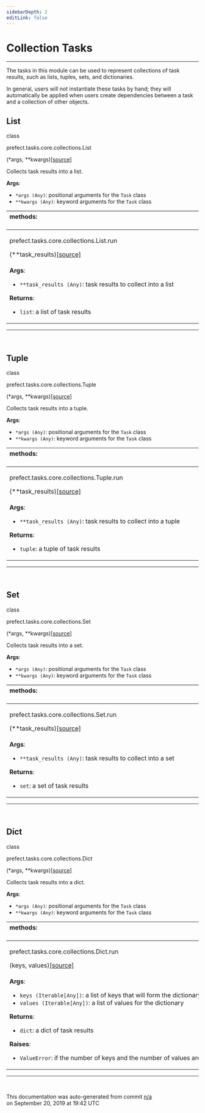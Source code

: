 ```yaml
---
sidebarDepth: 2
editLink: false
---
```

# Collection Tasks
---
The tasks in this module can be used to represent collections of task results, such as
lists, tuples, sets, and dictionaries.

In general, users will not instantiate these tasks by hand; they will automatically be
applied when users create dependencies between a task and a collection of other objects.
 ## List
 <div class='class-sig' id='prefect-tasks-core-collections-list'><p class="prefect-sig">class </p><p class="prefect-class">prefect.tasks.core.collections.List</p>(*args, **kwargs)<span class="source"><a href="https://github.com/PrefectHQ/prefect/blob/master/src/prefect/tasks/core/collections.py#L53">[source]</a></span></div>

Collects task results into a list.

**Args**:     <ul class="args"><li class="args">`*args (Any)`: positional arguments for the `Task` class     </li><li class="args">`**kwargs (Any)`: keyword arguments for the `Task` class</li></ul>

|methods: &nbsp;&nbsp;&nbsp;&nbsp;&nbsp;&nbsp;&nbsp;&nbsp;&nbsp;&nbsp;&nbsp;&nbsp;&nbsp;&nbsp;&nbsp;&nbsp;&nbsp;&nbsp;&nbsp;&nbsp;&nbsp;&nbsp;&nbsp;&nbsp;&nbsp;&nbsp;&nbsp;&nbsp;&nbsp;&nbsp;&nbsp;&nbsp;&nbsp;&nbsp;&nbsp;&nbsp;&nbsp;&nbsp;&nbsp;&nbsp;&nbsp;&nbsp;&nbsp;&nbsp;&nbsp;&nbsp;&nbsp;&nbsp;&nbsp;&nbsp;&nbsp;&nbsp;&nbsp;&nbsp;&nbsp;&nbsp;&nbsp;&nbsp;&nbsp;&nbsp;&nbsp;&nbsp;&nbsp;&nbsp;&nbsp;&nbsp;&nbsp;&nbsp;&nbsp;&nbsp;&nbsp;&nbsp;&nbsp;&nbsp;&nbsp;&nbsp;&nbsp;&nbsp;&nbsp;&nbsp;&nbsp;&nbsp;&nbsp;&nbsp;&nbsp;&nbsp;&nbsp;&nbsp;&nbsp;&nbsp;&nbsp;&nbsp;&nbsp;&nbsp;&nbsp;&nbsp;&nbsp;&nbsp;&nbsp;&nbsp;&nbsp;&nbsp;&nbsp;&nbsp;&nbsp;&nbsp;&nbsp;&nbsp;&nbsp;&nbsp;&nbsp;&nbsp;&nbsp;&nbsp;&nbsp;&nbsp;&nbsp;&nbsp;&nbsp;&nbsp;&nbsp;&nbsp;&nbsp;&nbsp;&nbsp;&nbsp;&nbsp;&nbsp;&nbsp;&nbsp;&nbsp;&nbsp;&nbsp;&nbsp;&nbsp;&nbsp;&nbsp;&nbsp;&nbsp;&nbsp;&nbsp;&nbsp;&nbsp;&nbsp;&nbsp;&nbsp;&nbsp;&nbsp;&nbsp;&nbsp;|
|:----|
 | <div class='method-sig' id='prefect-tasks-core-collections-list-run'><p class="prefect-class">prefect.tasks.core.collections.List.run</p>(**task_results)<span class="source"><a href="https://github.com/PrefectHQ/prefect/blob/master/src/prefect/tasks/core/collections.py#L65">[source]</a></span></div>
<p class="methods">**Args**:     <ul class="args"><li class="args">`**task_results (Any)`: task results to collect into a list</li></ul>**Returns**:     <ul class="args"><li class="args">`list`: a list of task results</li></ul></p>|

---
<br>

 ## Tuple
 <div class='class-sig' id='prefect-tasks-core-collections-tuple'><p class="prefect-sig">class </p><p class="prefect-class">prefect.tasks.core.collections.Tuple</p>(*args, **kwargs)<span class="source"><a href="https://github.com/PrefectHQ/prefect/blob/master/src/prefect/tasks/core/collections.py#L76">[source]</a></span></div>

Collects task results into a tuple.

**Args**:     <ul class="args"><li class="args">`*args (Any)`: positional arguments for the `Task` class     </li><li class="args">`**kwargs (Any)`: keyword arguments for the `Task` class</li></ul>

|methods: &nbsp;&nbsp;&nbsp;&nbsp;&nbsp;&nbsp;&nbsp;&nbsp;&nbsp;&nbsp;&nbsp;&nbsp;&nbsp;&nbsp;&nbsp;&nbsp;&nbsp;&nbsp;&nbsp;&nbsp;&nbsp;&nbsp;&nbsp;&nbsp;&nbsp;&nbsp;&nbsp;&nbsp;&nbsp;&nbsp;&nbsp;&nbsp;&nbsp;&nbsp;&nbsp;&nbsp;&nbsp;&nbsp;&nbsp;&nbsp;&nbsp;&nbsp;&nbsp;&nbsp;&nbsp;&nbsp;&nbsp;&nbsp;&nbsp;&nbsp;&nbsp;&nbsp;&nbsp;&nbsp;&nbsp;&nbsp;&nbsp;&nbsp;&nbsp;&nbsp;&nbsp;&nbsp;&nbsp;&nbsp;&nbsp;&nbsp;&nbsp;&nbsp;&nbsp;&nbsp;&nbsp;&nbsp;&nbsp;&nbsp;&nbsp;&nbsp;&nbsp;&nbsp;&nbsp;&nbsp;&nbsp;&nbsp;&nbsp;&nbsp;&nbsp;&nbsp;&nbsp;&nbsp;&nbsp;&nbsp;&nbsp;&nbsp;&nbsp;&nbsp;&nbsp;&nbsp;&nbsp;&nbsp;&nbsp;&nbsp;&nbsp;&nbsp;&nbsp;&nbsp;&nbsp;&nbsp;&nbsp;&nbsp;&nbsp;&nbsp;&nbsp;&nbsp;&nbsp;&nbsp;&nbsp;&nbsp;&nbsp;&nbsp;&nbsp;&nbsp;&nbsp;&nbsp;&nbsp;&nbsp;&nbsp;&nbsp;&nbsp;&nbsp;&nbsp;&nbsp;&nbsp;&nbsp;&nbsp;&nbsp;&nbsp;&nbsp;&nbsp;&nbsp;&nbsp;&nbsp;&nbsp;&nbsp;&nbsp;&nbsp;&nbsp;&nbsp;&nbsp;&nbsp;&nbsp;&nbsp;|
|:----|
 | <div class='method-sig' id='prefect-tasks-core-collections-tuple-run'><p class="prefect-class">prefect.tasks.core.collections.Tuple.run</p>(**task_results)<span class="source"><a href="https://github.com/PrefectHQ/prefect/blob/master/src/prefect/tasks/core/collections.py#L88">[source]</a></span></div>
<p class="methods">**Args**:     <ul class="args"><li class="args">`**task_results (Any)`: task results to collect into a tuple</li></ul>**Returns**:     <ul class="args"><li class="args">`tuple`: a tuple of task results</li></ul></p>|

---
<br>

 ## Set
 <div class='class-sig' id='prefect-tasks-core-collections-set'><p class="prefect-sig">class </p><p class="prefect-class">prefect.tasks.core.collections.Set</p>(*args, **kwargs)<span class="source"><a href="https://github.com/PrefectHQ/prefect/blob/master/src/prefect/tasks/core/collections.py#L99">[source]</a></span></div>

Collects task results into a set.

**Args**:     <ul class="args"><li class="args">`*args (Any)`: positional arguments for the `Task` class     </li><li class="args">`**kwargs (Any)`: keyword arguments for the `Task` class</li></ul>

|methods: &nbsp;&nbsp;&nbsp;&nbsp;&nbsp;&nbsp;&nbsp;&nbsp;&nbsp;&nbsp;&nbsp;&nbsp;&nbsp;&nbsp;&nbsp;&nbsp;&nbsp;&nbsp;&nbsp;&nbsp;&nbsp;&nbsp;&nbsp;&nbsp;&nbsp;&nbsp;&nbsp;&nbsp;&nbsp;&nbsp;&nbsp;&nbsp;&nbsp;&nbsp;&nbsp;&nbsp;&nbsp;&nbsp;&nbsp;&nbsp;&nbsp;&nbsp;&nbsp;&nbsp;&nbsp;&nbsp;&nbsp;&nbsp;&nbsp;&nbsp;&nbsp;&nbsp;&nbsp;&nbsp;&nbsp;&nbsp;&nbsp;&nbsp;&nbsp;&nbsp;&nbsp;&nbsp;&nbsp;&nbsp;&nbsp;&nbsp;&nbsp;&nbsp;&nbsp;&nbsp;&nbsp;&nbsp;&nbsp;&nbsp;&nbsp;&nbsp;&nbsp;&nbsp;&nbsp;&nbsp;&nbsp;&nbsp;&nbsp;&nbsp;&nbsp;&nbsp;&nbsp;&nbsp;&nbsp;&nbsp;&nbsp;&nbsp;&nbsp;&nbsp;&nbsp;&nbsp;&nbsp;&nbsp;&nbsp;&nbsp;&nbsp;&nbsp;&nbsp;&nbsp;&nbsp;&nbsp;&nbsp;&nbsp;&nbsp;&nbsp;&nbsp;&nbsp;&nbsp;&nbsp;&nbsp;&nbsp;&nbsp;&nbsp;&nbsp;&nbsp;&nbsp;&nbsp;&nbsp;&nbsp;&nbsp;&nbsp;&nbsp;&nbsp;&nbsp;&nbsp;&nbsp;&nbsp;&nbsp;&nbsp;&nbsp;&nbsp;&nbsp;&nbsp;&nbsp;&nbsp;&nbsp;&nbsp;&nbsp;&nbsp;&nbsp;&nbsp;&nbsp;&nbsp;&nbsp;&nbsp;|
|:----|
 | <div class='method-sig' id='prefect-tasks-core-collections-set-run'><p class="prefect-class">prefect.tasks.core.collections.Set.run</p>(**task_results)<span class="source"><a href="https://github.com/PrefectHQ/prefect/blob/master/src/prefect/tasks/core/collections.py#L111">[source]</a></span></div>
<p class="methods">**Args**:     <ul class="args"><li class="args">`**task_results (Any)`: task results to collect into a set</li></ul>**Returns**:     <ul class="args"><li class="args">`set`: a set of task results</li></ul></p>|

---
<br>

 ## Dict
 <div class='class-sig' id='prefect-tasks-core-collections-dict'><p class="prefect-sig">class </p><p class="prefect-class">prefect.tasks.core.collections.Dict</p>(*args, **kwargs)<span class="source"><a href="https://github.com/PrefectHQ/prefect/blob/master/src/prefect/tasks/core/collections.py#L122">[source]</a></span></div>

Collects task results into a dict.

**Args**:     <ul class="args"><li class="args">`*args (Any)`: positional arguments for the `Task` class     </li><li class="args">`**kwargs (Any)`: keyword arguments for the `Task` class</li></ul>

|methods: &nbsp;&nbsp;&nbsp;&nbsp;&nbsp;&nbsp;&nbsp;&nbsp;&nbsp;&nbsp;&nbsp;&nbsp;&nbsp;&nbsp;&nbsp;&nbsp;&nbsp;&nbsp;&nbsp;&nbsp;&nbsp;&nbsp;&nbsp;&nbsp;&nbsp;&nbsp;&nbsp;&nbsp;&nbsp;&nbsp;&nbsp;&nbsp;&nbsp;&nbsp;&nbsp;&nbsp;&nbsp;&nbsp;&nbsp;&nbsp;&nbsp;&nbsp;&nbsp;&nbsp;&nbsp;&nbsp;&nbsp;&nbsp;&nbsp;&nbsp;&nbsp;&nbsp;&nbsp;&nbsp;&nbsp;&nbsp;&nbsp;&nbsp;&nbsp;&nbsp;&nbsp;&nbsp;&nbsp;&nbsp;&nbsp;&nbsp;&nbsp;&nbsp;&nbsp;&nbsp;&nbsp;&nbsp;&nbsp;&nbsp;&nbsp;&nbsp;&nbsp;&nbsp;&nbsp;&nbsp;&nbsp;&nbsp;&nbsp;&nbsp;&nbsp;&nbsp;&nbsp;&nbsp;&nbsp;&nbsp;&nbsp;&nbsp;&nbsp;&nbsp;&nbsp;&nbsp;&nbsp;&nbsp;&nbsp;&nbsp;&nbsp;&nbsp;&nbsp;&nbsp;&nbsp;&nbsp;&nbsp;&nbsp;&nbsp;&nbsp;&nbsp;&nbsp;&nbsp;&nbsp;&nbsp;&nbsp;&nbsp;&nbsp;&nbsp;&nbsp;&nbsp;&nbsp;&nbsp;&nbsp;&nbsp;&nbsp;&nbsp;&nbsp;&nbsp;&nbsp;&nbsp;&nbsp;&nbsp;&nbsp;&nbsp;&nbsp;&nbsp;&nbsp;&nbsp;&nbsp;&nbsp;&nbsp;&nbsp;&nbsp;&nbsp;&nbsp;&nbsp;&nbsp;&nbsp;&nbsp;|
|:----|
 | <div class='method-sig' id='prefect-tasks-core-collections-dict-run'><p class="prefect-class">prefect.tasks.core.collections.Dict.run</p>(keys, values)<span class="source"><a href="https://github.com/PrefectHQ/prefect/blob/master/src/prefect/tasks/core/collections.py#L134">[source]</a></span></div>
<p class="methods">**Args**:     <ul class="args"><li class="args">`keys (Iterable[Any])`: a list of keys that will form the dictionary     </li><li class="args">`values (Iterable[Any])`: a list of values for the dictionary</li></ul>**Returns**:     <ul class="args"><li class="args">`dict`: a dict of task results</li></ul>**Raises**:     <ul class="args"><li class="args">`ValueError`: if the number of keys and the number of values are different</li></ul></p>|

---
<br>


<p class="auto-gen">This documentation was auto-generated from commit <a href='https://github.com/PrefectHQ/prefect/commit/n/a'>n/a</a> </br>on September 20, 2019 at 19:42 UTC</p>